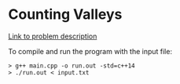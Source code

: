 # Counting Valleys
[Link to problem description](https://www.hackerrank.com/challenges/counting-valleys/problem)


To compile and run the program with the input file:

```
> g++ main.cpp -o run.out -std=c++14
> ./run.out < input.txt
```
